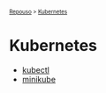 <sub><sup><a href="index.html">Repouso</a> > <a href="kubernetes.html">Kubernetes</a></sup></sub>

# Kubernetes

- [kubectl](kubectl.md)
- [minikube](minikube.md)